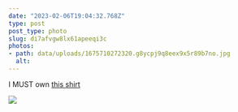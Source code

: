 ```yaml
---
date: "2023-02-06T19:04:32.768Z"
type: post 
post_type: photo
slug: di7afvgw8lx61apeeqi3c
photos: 
- path: data/uploads/1675710272320.g8ycpj9q8eex9x5r89b7no.jpg
  alt: 
---
```

I MUST own [this shirt](https://ravensdon.com/link-182?s=hanes-5250&c=White&p=FRONT)


![](https://brandontreb.com/data/uploads/1675710272320.g8ycpj9q8eex9x5r89b7no.jpg)
